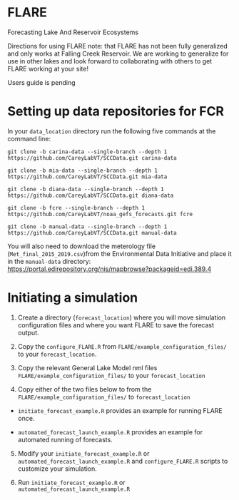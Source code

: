 # FLARE
Forecasting Lake And Reservoir Ecosystems

Directions for using FLARE
note: that FLARE has not been fully generalized and only works at Falling Creek Reservoir.  We are working to generalize for use in other lakes and look forward to collaborating with others to get FLARE working at your site!

Users guide is pending

# Setting up data repositories for FCR

In your `data_location` directory run the following five commands at the command line:

`git clone -b carina-data --single-branch --depth 1 https://github.com/CareyLabVT/SCCData.git carina-data`

`git clone -b mia-data --single-branch --depth 1 https://github.com/CareyLabVT/SCCData.git mia-data`

`git clone -b diana-data --single-branch --depth 1 https://github.com/CareyLabVT/SCCData.git diana-data`

`git clone -b fcre --single-branch --depth 1 https://github.com/CareyLabVT/noaa_gefs_forecasts.git fcre`

`git clone -b manual-data --single-branch --depth 1 https://github.com/CareyLabVT/SCCData.git manual-data`

You will also need to download the meterology file (`Met_final_2015_2019.csv`)from the Environmental Data Initiative and place it in the `manual-data` directory:  https://portal.edirepository.org/nis/mapbrowse?packageid=edi.389.4

# Initiating a simulation

1) Create a directory (`forecast_location`) where you will move simulation configuration files and where you want FLARE to save the forecast output.

2) Copy the `configure_FLARE.R` from `FLARE/example_configuration_files/` to your `forecast_location`. 

3) Copy the relevant General Lake Model nml files `FLARE/example_configuration_files/` to your `forecast_location`

4) Copy either of the two files below to from the `FLARE/example_configuration_files/` to `forecast_location`

 * `initiate_forecast_example.R` provides an example for running FLARE once. 

 * `automated_forecast_launch_example.R` provides an example for automated running of forecasts.  

5) Modify your `initiate_forecast_example.R` or `automated_forecast_launch_example.R` and `configure_FLARE.R` scripts to customize your simulation.

6) Run `initiate_forecast_example.R` or `automated_forecast_launch_example.R`
